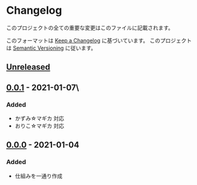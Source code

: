 # Changelog
このプロジェクトの全ての重要な変更はこのファイルに記載されます。

このフォーマットは [Keep a Changelog](https://keepachangelog.com/ja/1.0.0/) に基づいています。
このプロジェクトは [Semantic Versioning](https://semver.org/spec/v2.0.0.html) に従います。

## [Unreleased]
## [0.0.1] - 2021-01-07\
### Added
- かずみ☆マギカ 対応
- おりこ☆マギカ 対応

## [0.0.0] - 2021-01-04
### Added
- 仕組みを一通り作成

[Unreleased]: https://github.com/matunnkazumi/magica_ime_dict/compare/v0.0.1...HEAD
[0.0.1]: https://github.com/matunnkazumi/magica_ime_dict/compare/v0.0.0...v0.0.1
[0.0.0]: https://github.com/matunnkazumi/magica_ime_dict/releases/tag/v0.0.0
